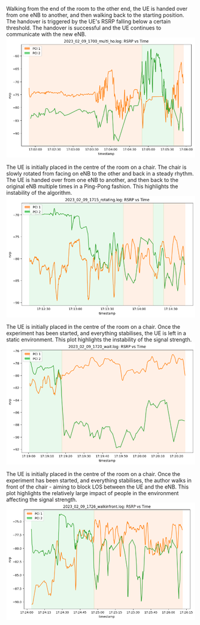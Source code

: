 Walking from the end of the room to the other end, the UE is handed over from one eNB to another, and then walking back to the starting position. The handover is triggered by the UE's RSRP falling below a certain threshold. The handover is successful and the UE continues to communicate with the new eNB.
![Alt text](data/figures/image.png)

The UE is initially placed in the centre of the room on a chair. The chair is slowly rotated from facing on eNB to the other and back in a steady rhythm. The UE is handed over from one eNB to another, and then back to the original eNB multiple times in a Ping-Pong fashion. This highlights the instability of the algorithm.
![Alt text](data/figures/image-1.png)

The UE is initially placed in the centre of the room on a chair. Once the experiment has been started, and everything stabilises, the UE is left in a static environment. This plot highlights the instability of the signal strength.
![Alt text](data/figures/image-2.png)

The UE is initially placed in the centre of the room on a chair. Once the experiment has been started, and everything stabilises, the author walks in front of the chair - aiming to block LOS between the UE and the eNB. This plot highlights the relatively large impact of people in the environment affecting the signal strength.
![Alt text](data/figures/image-3.png)